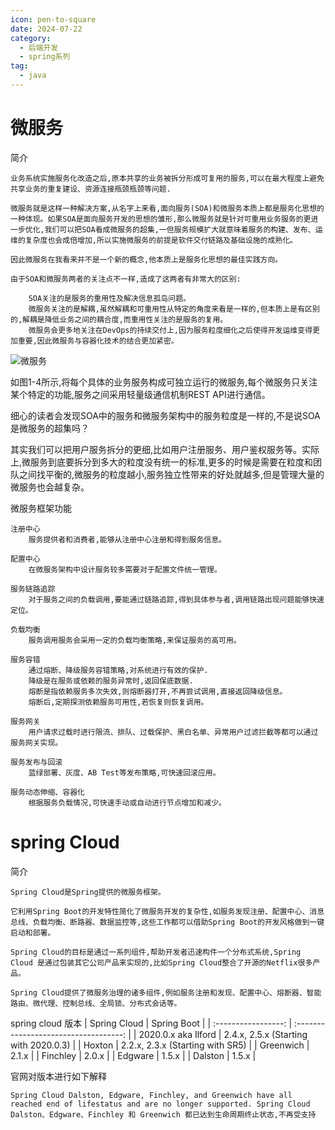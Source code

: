 ```yaml
---
icon: pen-to-square
date: 2024-07-22
category:
  - 后端开发
  - spring系列
tag:
  - java
---
```

# 微服务

简介

```
业务系统实施服务化改造之后,原本共享的业务被拆分形成可复⽤的服务,可以在最⼤程度上避免共享业务的重复建设、资源连接瓶颈瓶颈等问题.

微服务就是这样⼀种解决⽅案,从名字上来看,⾯向服务(SOA)和微服务本质上都是服务化思想的⼀种体现。如果SOA是⾯向服务开发的思想的雏形,那么微服务就是针对可重⽤业务服务的更进⼀步优化,我们可以把SOA看成微服务的超集,⼀但服务规模扩⼤就意味着服务的构建、发布、运维的复杂度也会成倍增加,所以实施微服务的前提是软件交付链路及基础设施的成熟化。

因此微服务在我看来并不是⼀个新的概念,他本质上是服务化思想的最佳实践⽅向。

由于SOA和微服务两者的关注点不⼀样,造成了这两者有⾮常⼤的区别:

    SOA关注的是服务的重⽤性及解决信息孤岛问题。
    微服务关注的是解耦,虽然解耦和可重⽤性从特定的⻆度来看是⼀样的,但本质上是有区别的,解耦是降低业务之间的耦合度,⽽重⽤性关注的是服务的复⽤。
    微服务会更多地关注在DevOps的持续交付上,因为服务粒度细化之后使得开发运维变得更加重要,因此微服务与容器化技术的结合更加紧密。
````

![微服务](https://i.jpg.dog/0f284481d6391e005b3604c099c07ec8.png)

如图1-4所示,将每个具体的业务服务构成可独⽴运⾏的微服务,每个微服务只关注某个特定的功能,服务之间采⽤轻量级通信机制REST API进⾏通信。

细⼼的读者会发现SOA中的服务和微服务架构中的服务粒度是⼀样的,不是说SOA是微服务的超集吗？

其实我们可以把⽤户服务拆分的更细,⽐如⽤户注册服务、⽤户鉴权服务等。实际上,微服务到底要拆分到多⼤的粒度没有统⼀的标准,更多的时候是需要在粒度和团队之间找平衡的,微服务的粒度越⼩,服务独⽴性带来的好处就越多,但是管理⼤量的微服务也会越复杂。

微服务框架功能

```
注册中⼼
    服务提供者和消费者,能够从注册中⼼注册和得到服务信息。

配置中⼼
    在微服务架构中设计服务较多需要对于配置⽂件统⼀管理。

服务链路追踪
    对于服务之间的负载调⽤,要能通过链路追踪,得到具体参与者,调⽤链路出现问题能够快速定位。

负载均衡
    服务调⽤服务会采⽤⼀定的负载均衡策略,来保证服务的⾼可⽤。

服务容错
    通过熔断、降级服务容错策略,对系统进⾏有效的保护.
    降级是在服务或依赖的服务异常时,返回保底数据.
    熔断是指依赖服务多次失效,则熔断器打开,不再尝试调⽤,直接返回降级信息。
    熔断后,定期探测依赖服务可⽤性,若恢复则恢复调⽤。

服务⽹关
    ⽤户请求过载时进⾏限流、排队、过载保护、⿊⽩名单、异常⽤户过滤拦截等都可以通过服务⽹关实现。

服务发布与回滚
    蓝绿部署、灰度、AB Test等发布策略,可快速回滚应⽤。

服务动态伸缩、容器化
    根据服务负载情况,可快速⼿动或⾃动进⾏节点增加和减少。
```

# spring Cloud

简介

```
Spring Cloud是Spring提供的微服务框架。

它利⽤Spring Boot的开发特性简化了微服务开发的复杂性,如服务发现注册、配置中⼼、消息总线、负载均衡、断路器、数据监控等,这些⼯作都可以借助Spring Boot的开发⻛格做到⼀键启动和部署。

Spring Cloud的⽬标是通过⼀系列组件,帮助开发者迅速构件⼀个分布式系统,Spring Cloud 是通过包装其它公司产品来实现的,⽐如Spring Cloud整合了开源的Netflix很多产品。

Spring Cloud提供了微服务治理的诸多组件,例如服务注册和发现、配置中⼼、熔断器、智能路由、微代理、控制总线、全局锁、分布式会话等。
```

spring cloud 版本
|    Spring Cloud     |              Spring Boot              |
| :-----------------: | :-----------------------------------: |
| 2020.0.x aka Ilford | 2.4.x, 2.5.x (Starting with 2020.0.3) |
|       Hoxton        |   2.2.x, 2.3.x (Starting with SR5)    |
|      Greenwich      |                 2.1.x                 |
|      Finchley       |                 2.0.x                 |
|       Edgware       |                 1.5.x                 |
|       Dalston       |                 1.5.x                 |

官⽹对版本进⾏如下解释

```
Spring Cloud Dalston, Edgware, Finchley, and Greenwich have all reached end of lifestatus and are no longer supported. Spring Cloud Dalston、Edgware、Finchley 和 Greenwich 都已达到⽣命周期终⽌状态,不再受⽀持
```
